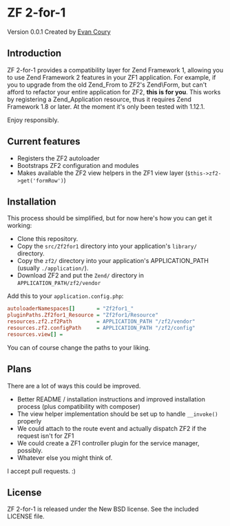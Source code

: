 # ZF 2-for-1

Version 0.0.1 Created by [Evan Coury](http://blog.evan.pro/)

## Introduction

ZF 2-for-1 provides a compatibility layer for Zend Framework 1, allowing you to use Zend Framework 2 features in your ZF1 application. For example, if you to upgrade from the old Zend\_From to ZF2's Zend\\Form, but can't afford to refactor your entire application for ZF2, **this is for you**. This works by registering a Zend\_Application resource, thus it requires Zend Framework 1.8 or later. At the moment it's only been tested with 1.12.1.

Enjoy responsibly.

## Current features

* Registers the ZF2 autoloader
* Bootstraps ZF2 configuration and modules
* Makes available the ZF2 view helpers in the ZF1 view layer (`$this->zf2->get('formRow')`)

## Installation

This process should be simplified, but for now here's how you can get it working:

* Clone this repository.
* Copy the `src/Zf2for1` directory into your application's `library/` directory.
* Copy the `zf2/` directory into your application's APPLICATION\_PATH (usually `./application/`).
* Download ZF2 and put the `Zend/` directory in `APPLICATION_PATH/zf2/vendor`

Add this to your `application.config.php`:

```ini
autoloaderNamespaces[]       = "Zf2for1_"
pluginPaths.Zf2for1_Resource = "Zf2for1/Resource"
resources.zf2.zf2Path        = APPLICATION_PATH "/zf2/vendor"
resources.zf2.configPath     = APPLICATION_PATH "/zf2/config"
resources.view[] =
```

You can of course change the paths to your liking.

## Plans

There are a lot of ways this could be improved.

* Better README / installation instructions and improved installation process (plus compatibility with composer)
* The view helper implementation should be set up to handle `__invoke()` properly
* We could attach to the route event and actually dispatch ZF2 if the request isn't for ZF1
* We could create a ZF1 controller plugin for the service manager, possibly.
* Whatever else you might think of.

I accept pull requests. :)

## License

ZF 2-for-1 is released under the New BSD license. See the included LICENSE file.
